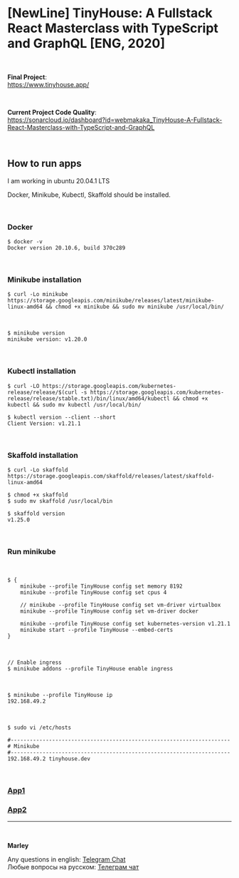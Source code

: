 # [NewLine] TinyHouse: A Fullstack React Masterclass with TypeScript and GraphQL [ENG, 2020]

<br/>

**Final Project**:  
https://www.tinyhouse.app/

<br/>

**Current Project Code Quality**:  
https://sonarcloud.io/dashboard?id=webmakaka_TinyHouse-A-Fullstack-React-Masterclass-with-TypeScript-and-GraphQL

<br/>

## How to run apps

I am working in ubuntu 20.04.1 LTS

Docker, Minikube, Kubectl, Skaffold should be installed.

<br/>

### Docker

```
$ docker -v
Docker version 20.10.6, build 370c289
```

<br/>

### Minikube installation

```
$ curl -Lo minikube https://storage.googleapis.com/minikube/releases/latest/minikube-linux-amd64 && chmod +x minikube && sudo mv minikube /usr/local/bin/

```

<br/>

```
$ minikube version
minikube version: v1.20.0
```

<br/>

### Kubectl installation

```
$ curl -LO https://storage.googleapis.com/kubernetes-release/release/$(curl -s https://storage.googleapis.com/kubernetes-release/release/stable.txt)/bin/linux/amd64/kubectl && chmod +x kubectl && sudo mv kubectl /usr/local/bin/

$ kubectl version --client --short
Client Version: v1.21.1

```

<br/>

### Skaffold installation

```
$ curl -Lo skaffold https://storage.googleapis.com/skaffold/releases/latest/skaffold-linux-amd64

$ chmod +x skaffold
$ sudo mv skaffold /usr/local/bin

$ skaffold version
v1.25.0
```

<br/>

### Run minikube

<br/>

```
$ {
    minikube --profile TinyHouse config set memory 8192
    minikube --profile TinyHouse config set cpus 4

    // minikube --profile TinyHouse config set vm-driver virtualbox
    minikube --profile TinyHouse config set vm-driver docker

    minikube --profile TinyHouse config set kubernetes-version v1.21.1
    minikube start --profile TinyHouse --embed-certs
}
```

<br/>

    // Enable ingress
    $ minikube addons --profile TinyHouse enable ingress

<br/>

    $ minikube --profile TinyHouse ip
    192.168.49.2

<br/>

    $ sudo vi /etc/hosts

```
#---------------------------------------------------------------------
# Minikube
#---------------------------------------------------------------------
192.168.49.2 tinyhouse.dev
```

<br/>

### [App1](./App1-Readme.md)

### [App2](./App2-Readme.md)

---

<br/>

**Marley**

Any questions in english: <a href="https://jsdev.org/chat/">Telegram Chat</a>  
Любые вопросы на русском: <a href="https://jsdev.ru/chat/">Телеграм чат</a>
